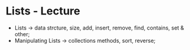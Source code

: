 # Lists - Lecture 

- Lists -> data strcture, size, add, insert, remove, find, contains, set & other;
- Manipulating Lists -> collections methods, sort, reverse;
